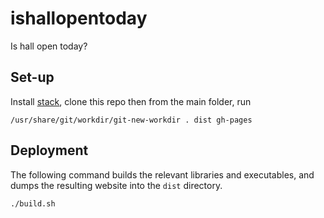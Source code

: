 # ishallopentoday
Is hall open today?

## Set-up

Install [stack](https://haskellstack.org), clone this repo then from the main folder, run

    /usr/share/git/workdir/git-new-workdir . dist gh-pages

## Deployment

The following command builds the relevant libraries and executables, and dumps the resulting website into the `dist` directory.

    ./build.sh
